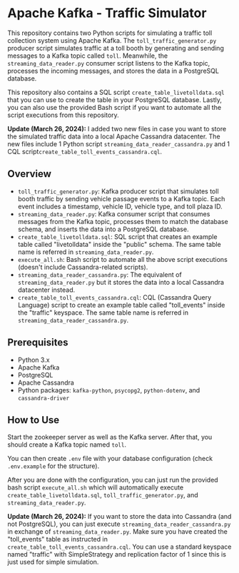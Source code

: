 # Apache Kafka - Traffic Simulator

This repository contains two Python scripts for simulating a traffic toll collection system using Apache Kafka. The `toll_traffic_generator.py` producer script simulates traffic at a toll booth by generating and sending messages to a Kafka topic called `toll`. Meanwhile, the `streaming_data_reader.py` consumer script listens to the Kafka topic, processes the incoming messages, and stores the data in a PostgreSQL database.

This repository also contains a SQL script `create_table_livetolldata.sql` that you can use to create the table in your PostgreSQL database. Lastly, you can also use the provided Bash script if you want to automate all the script executions from this repository.

**Update (March 26, 2024):** I added two new files in case you want to store the simulated traffic data into a local Apache Cassandra datacenter. The new files include 1 Python script `streaming_data_reader_cassandra.py` and 1 CQL script`create_table_toll_events_cassandra.cql`.


## Overview

- `toll_traffic_generator.py`: Kafka producer script that simulates toll booth traffic by sending vehicle passage events to a Kafka topic. Each event includes a timestamp, vehicle ID, vehicle type, and toll plaza ID.
- `streaming_data_reader.py`: Kafka consumer script that consumes messages from the Kafka topic, processes them to match the database schema, and inserts the data into a PostgreSQL database.
- `create_table_livetolldata.sql`: SQL script that creates an example table called "livetolldata" inside the "public" schema. The same table name is referred in `streaming_data_reader.py`.
- `execute_all.sh`: Bash script to automate all the above script executions (doesn't include Cassandra-related scripts).
- `streaming_data_reader_cassandra.py`: The equivalent of `streaming_data_reader.py` but it stores the data into a local Cassandra datacenter instead.
- `create_table_toll_events_cassandra.cql`: CQL (Cassandra Query Language) script to create an example table called "toll_events" inside the "traffic" keyspace. The same table name is referred in `streaming_data_reader_cassandra.py`.

## Prerequisites

- Python 3.x
- Apache Kafka
- PostgreSQL
- Apache Cassandra
- Python packages: `kafka-python`, `psycopg2`, `python-dotenv`, and `cassandra-driver`

## How to Use

Start the zookeeper server as well as the Kafka server. After that, you should create a Kafka topic named `toll`. 

You can then create `.env` file with your database configuration (check `.env.example` for the structure).

After you are done with the configuration, you can just run the provided bash script `execute_all.sh` which will automatically execute `create_table_livetolldata.sql`, `toll_traffic_generator.py`, and `streaming_data_reader.py`.

**Update (March 26, 2024):** If you want to store the data into Cassandra (and not PostgreSQL), you can just execute `streaming_data_reader_cassandra.py` in exchange of `streaming_data_reader.py`. Make sure you have created the "toll_events" table as instructed in `create_table_toll_events_cassandra.cql`. You can use a standard keyspace named "traffic" with SimpleStrategy and replication factor of 1 since this is just used for simple simulation.